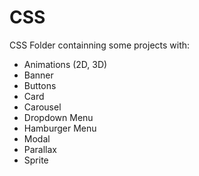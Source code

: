 # CSS

CSS Folder containning some projects with:
  - Animations (2D, 3D)
  - Banner
  - Buttons
  - Card
  - Carousel
  - Dropdown Menu
  - Hamburger Menu
  - Modal
  - Parallax
  - Sprite
